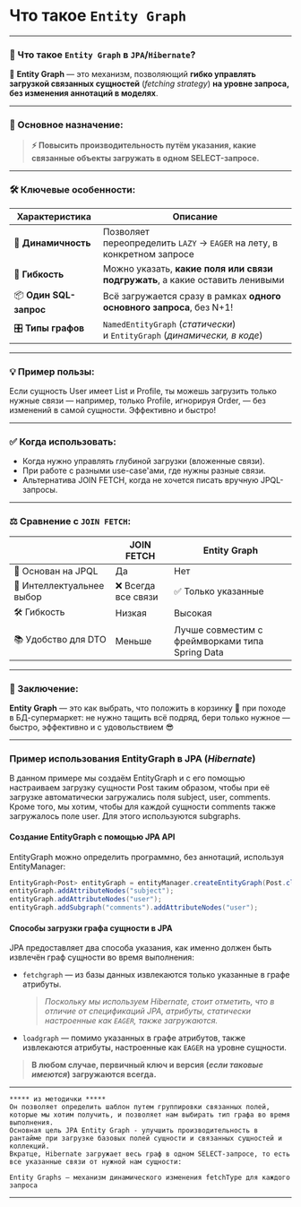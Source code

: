 # Что такое `Entity Graph`

---
### 🧭 Что такое `Entity Graph` в `JPA`/`Hibernate`?
📌 **Entity Graph** — это механизм, позволяющий **гибко управлять загрузкой связанных сущностей** (_fetching strategy_) **на уровне запроса, без изменения аннотаций в моделях**.

---
### 🎯 Основное назначение:
> **⚡ Повысить производительность путём указания, какие связанные объекты загружать в одном SELECT-запросе.**

---
### 🛠️ Ключевые особенности:

|**Характеристика**|**Описание**|
|---|---|
|🔄 **Динамичность**|Позволяет переопределить `LAZY` → `EAGER` на лету, в конкретном запросе|
|🔗 **Гибкость**|Можно указать, **какие поля или связи подгружать**, а какие оставить ленивыми|
|📦 **Один SQL-запрос**|Всё загружается сразу в рамках **одного основного запроса**, без N+1!|
|🎛 **Типы графов**|`NamedEntityGraph` (_статически_) и `EntityGraph` (_динамически, в коде_)|

---
### 💡 Пример пользы:
Если сущность User имеет List и Profile, ты можешь загрузить только нужные связи — например, только Profile, игнорируя Order, — без изменений в самой сущности. Эффективно и быстро!

---
### ✅ Когда использовать:
- Когда нужно управлять глубиной загрузки (вложенные связи).
- При работе с разными use-case'ами, где нужны разные связи.
- Альтернатива JOIN FETCH, когда не хочется писать вручную JPQL-запросы.

---
### ⚖️ Сравнение с `JOIN FETCH`:

| |**JOIN FETCH**|**Entity Graph**|
|---|---|---|
|📄 Основан на JPQL|Да|Нет|
|🧠 Интеллектуальнее выбор|❌ Всегда все связи|✅ Только указанные|
|🛠️ Гибкость|Низкая|Высокая|
|📚 Удобство для DTO|Меньше|Лучше совместим с фреймворками типа Spring Data|

---
### 🧩 Заключение:
**Entity Graph** — это как выбрать, что положить в корзинку 🧺 при походе в БД-супермаркет: не нужно тащить всё подряд, бери только нужное — быстро, эффективно и с удовольствием 😎

---
### Пример использования EntityGraph в JPA (_Hibernate_)
В данном примере мы создаём EntityGraph и с его помощью настраиваем загрузку сущности Post таким образом, чтобы при её загрузке автоматически загружались поля subject, user, comments. Кроме того, мы хотим, чтобы для каждой сущности comments также загружалось поле user. Для этого используются subgraphs.

#### Создание EntityGraph с помощью JPA API
EntityGraph можно определить программно, без аннотаций, используя EntityManager:

```java
EntityGraph<Post> entityGraph = entityManager.createEntityGraph(Post.class);
entityGraph.addAttributeNodes("subject");
entityGraph.addAttributeNodes("user");
entityGraph.addSubgraph("comments").addAttributeNodes("user");
```

#### Способы загрузки графа сущности в JPA
JPA предоставляет два способа указания, как именно должен быть извлечён граф сущности во время выполнения:

- `fetchgraph` — из базы данных извлекаются только указанные в графе атрибуты.
    
    > _Поскольку мы используем Hibernate, стоит отметить, что в отличие от спецификаций JPA, атрибуты, статически настроенные как `EAGER`, также загружаются._
    
- `loadgraph` — помимо указанных в графе атрибутов, также извлекаются атрибуты, настроенные как `EAGER` на уровне сущности.
    

> **В любом случае, первичный ключ и версия (_если таковые имеются_) загружаются всегда.**

---

```
***** из методички *****
Он позволяет определить шаблон путем группировки связанных полей, которые мы хотим получить, и позволяет нам выбирать тип графа во время выполнения.
Основная цель JPA Entity Graph - улучшить производительность в рантайме при загрузке базовых полей сущности и связанных сущностей и коллекций. 
Вкратце, Hibernate загружает весь граф в одном SELECT-запросе, то есть все указанные связи от нужной нам сущности:

Entity Graphs — механизм динамического изменения fetchType для каждого запроса
```

---
